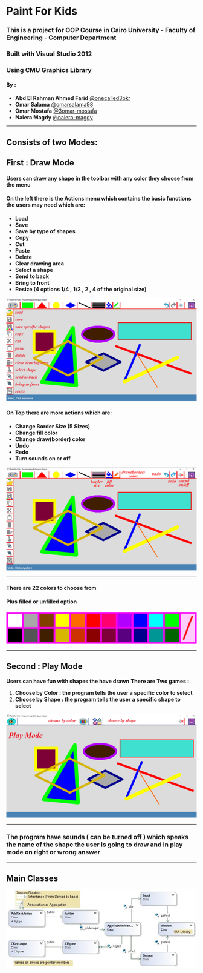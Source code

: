 # Paint For Kids
### **This is a project for OOP Course in Cairo University - Faculty of Engineering - Computer Department**
### **Built with Visual Studio 2012**
### **Using CMU Graphics Library**

#### **By :**
- **Abd El Rahman Ahmed Farid** [@onecalled3bkr](https://github.com/onecalled3bkr)
- **Omar Salama** [@omarsalama98](https://github.com/omarsalama98)
- **Omar Mostafa** [@3omar-mostafa](https://github.com/3omar-mostafa)
- **Naiera Magdy** [@naiera-magdy](https://github.com/naiera-magdy)

---

## **Consists of two Modes:**
## **First : Draw Mode**
#### **Users can draw any shape in the toolbar with any color they choose from the menu**
#### **On the left there is the Actions menu which contains the basic functions the users may need which are:**
- **Load**
- **Save**
- **Save by type of shapes**
- **Copy**
- **Cut**
- **Paste**
- **Delete**
- **Clear drawing area**
- **Select a shape**
- **Send to back**
- **Bring to front**
- **Resize (4 options 1/4 , 1/2 , 2 , 4 of the original size)**


![Image](/assets/draw_mode_1.jpg)


#### **On Top there are more actions which are:**
- **Change Border Size (5 Sizes)**
- **Change fill color**
- **Change draw(border) color**
- **Undo**
- **Redo**
- **Turn sounds on or off**

![Image](/assets/draw_mode_2.jpg)


---


#### **There are 22 colors to choose from**
#### **Plus filled or unfilled option**

![Image](/assets/colors.jpg)

---
## **Second : Play Mode**
**Users can have fun with shapes the have drawn**
**There are Two games :**
1. **Choose by Color : the program tells the user a specific color to select**
1. **Choose by Shape : the program tells the user a specific shape to select**

![Image](/assets/play_mode.jpg)

---
### 
### **The program have sounds ( can be turned off ) which speaks the name of the shape the user is going to draw and in play mode on right or wrong answer**

---

## **Main Classes**

![Image](/assets/main_classes.png)
